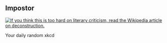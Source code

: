 ## Impostor
[![If you think this is too hard on literary criticism, read the Wikipedia article on deconstruction.](https://imgs.xkcd.com/comics/impostor.png)](https://xkcd.com/451/ "If you think this is too hard on literary criticism, read the Wikipedia article on deconstruction.")

Your daily random xkcd
